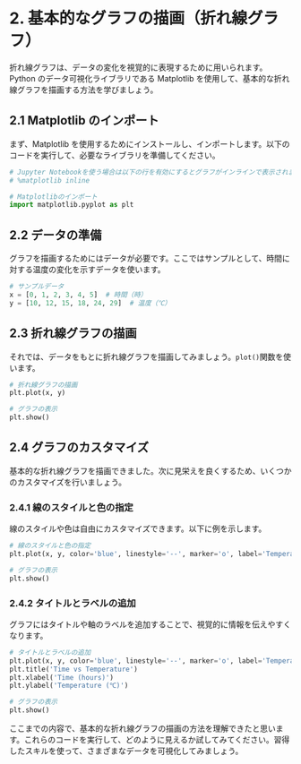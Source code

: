 # 2. 基本的なグラフの描画（折れ線グラフ）

折れ線グラフは、データの変化を視覚的に表現するために用いられます。Python のデータ可視化ライブラリである Matplotlib を使用して、基本的な折れ線グラフを描画する方法を学びましょう。

## 2.1 Matplotlib のインポート

まず、Matplotlib を使用するためにインストールし、インポートします。以下のコードを実行して、必要なライブラリを準備してください。

```python
# Jupyter Notebookを使う場合は以下の行を有効にするとグラフがインラインで表示されます
# %matplotlib inline

# Matplotlibのインポート
import matplotlib.pyplot as plt
```

## 2.2 データの準備

グラフを描画するためにはデータが必要です。ここではサンプルとして、時間に対する温度の変化を示すデータを使います。

```python
# サンプルデータ
x = [0, 1, 2, 3, 4, 5]  # 時間（時）
y = [10, 12, 15, 18, 24, 29]  # 温度（℃）
```

## 2.3 折れ線グラフの描画

それでは、データをもとに折れ線グラフを描画してみましょう。`plot()`関数を使います。

```python
# 折れ線グラフの描画
plt.plot(x, y)

# グラフの表示
plt.show()
```

## 2.4 グラフのカスタマイズ

基本的な折れ線グラフを描画できました。次に見栄えを良くするため、いくつかのカスタマイズを行いましょう。

### 2.4.1 線のスタイルと色の指定

線のスタイルや色は自由にカスタマイズできます。以下に例を示します。

```python
# 線のスタイルと色の指定
plt.plot(x, y, color='blue', linestyle='--', marker='o', label='Temperature')

# グラフの表示
plt.show()
```

### 2.4.2 タイトルとラベルの追加

グラフにはタイトルや軸のラベルを追加することで、視覚的に情報を伝えやすくなります。

```python
# タイトルとラベルの追加
plt.plot(x, y, color='blue', linestyle='--', marker='o', label='Temperature')
plt.title('Time vs Temperature')
plt.xlabel('Time (hours)')
plt.ylabel('Temperature (℃)')

# グラフの表示
plt.show()
```

ここまでの内容で、基本的な折れ線グラフの描画の方法を理解できたと思います。これらのコードを実行して、どのように見えるか試してみてください。習得したスキルを使って、さまざまなデータを可視化してみましょう。
